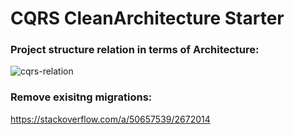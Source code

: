 # CQRS CleanArchitecture Starter

### Project structure relation in terms of Architecture: 
![cqrs-relation](https://user-images.githubusercontent.com/8789577/134537967-07dcf42f-1085-474b-a11e-97ec2f966973.JPG)

### Remove exisitng migrations: 
https://stackoverflow.com/a/50657539/2672014
